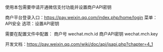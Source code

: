 使用本包需要申请开通微信支付功能并设置商户API密钥

商户平台登录入口：https://pay.weixin.qq.com/index.php/home/login
菜单：API安全
选项：设置API密钥

需要在配置文件中配置：
商户号 wechat.mch.id
商户API密钥 wechat.mch.key 

开发文档：https://pay.weixin.qq.com/wiki/doc/api/jsapi.php?chapter=4_1